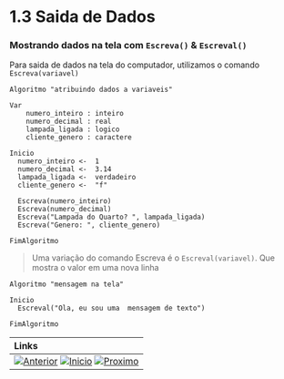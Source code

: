 # 1.3 Saida de Dados

### Mostrando dados na tela com `Escreva()` & `Escreval()`

Para saida de dados na tela do computador, utilizamos o comando `Escreva(variavel)`
  
~~~ alg
Algoritmo "atribuindo dados a variaveis"
  
Var
    numero_inteiro : inteiro
    numero_decimal : real
    lampada_ligada : logico
    cliente_genero : caractere
  
Inicio
  numero_inteiro <-  1 
  numero_decimal <-  3.14 
  lampada_ligada <-  verdadeiro 
  cliente_genero <-  "f" 

  Escreva(numero_inteiro)
  Escreva(numero_decimal)
  Escreva("Lampada do Quarto? ", lampada_ligada)
  Escreva("Genero: ", cliente_genero)

FimAlgoritmo
~~~

> Uma variação do comando Escreva é o `Escreval(variavel)`. Que mostra o valor em uma nova linha 

~~~ alg
Algoritmo "mensagem na tela"

Inicio
  Escreval("Ola, eu sou uma  mensagem de texto")

FimAlgoritmo
~~~


|**Links** |   
|:--- |
|[![Anterior](https://img.shields.io/badge/Anterior-D70A53?style=for-the-badge)](1.2.md) [![Inicio](https://img.shields.io/badge/Inicio-000000?style=for-the-badge)](../README.md) [![Proximo](https://img.shields.io/badge/Proximo-0078D6?style=for-the-badge)](1.4.md)|
